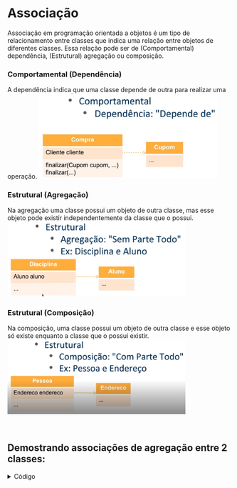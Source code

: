 # Associação

Associação em programação orientada a objetos é um tipo de relacionamento entre classes que indica uma relação entre objetos de diferentes classes. Essa relação pode ser de (Comportamental) dependência, (Estrutural) agregação ou composição.

### Comportamental (Dependência)
A dependência indica que uma classe depende de outra para realizar uma operação.
<img src="./img/02.jpg" alt="" width="400">

### Estrutural (Agregação)
Na agregação uma classe possui um objeto de outra classe, mas esse objeto pode existir independentemente da classe que o possui. 
<img src="./img/03.jpg" alt="" width="400">

### Estrutural (Composição)
Na composição, uma classe possui um objeto de outra classe e esse objeto só existe enquanto a classe que o possui existir.
<img src="./img/04.jpg" alt="" width="400">

<br>

## Demostrando associações de agregação entre 2 classes:

<details>
<summary>Código</summary>

```java
public class Main {
    public static void main(String[] args) {
        Endereco endereco = new Endereco("Rua 1", 123, "Centro");
        Pessoa pessoa = new Pessoa("Fulano", 30, endereco);
        pessoa.apresentar();
    }
}
```

```java
public class Pessoa {
    private String nome;
    private int idade;
    private Endereco endereco;

    public Pessoa(String nome, int idade, Endereco endereco) {
        this.nome = nome;
        this.idade = idade;
        this.endereco = endereco;
    }

    public void apresentar() {
        System.out.println("Olá, meu nome é " + nome + " e tenho " + idade + " anos.");
        System.out.println("Moro em " + endereco.getLogradouro() + ", " + endereco.getNumero() + " - " + endereco.getBairro());
    }
}
```

</details>

